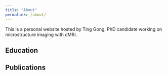 ```yaml
---
title: "About"
permalink: /about/
---
```


This is a personal website hosted by Ting Gong, PhD candidate working on microstructure imaging with dMRI.

## Education

## Publications

